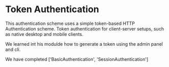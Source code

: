 # Token Authentication
This authentication scheme uses a simple token-based HTTP Authentication scheme. Token authentication for client-server setups, such as native desktop and mobile clients.

We learned int his modulde how to generate a token using the admin panel and cli.


We have completed ['BasicAuthentication', 'SessionAuthentication']
